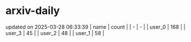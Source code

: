# arxiv-daily
updated on 2025-03-28 06:33:39
| name | count |
| - | - |
| user_0 | 168 |
| user_3 | 45 |
| user_2 | 48 |
| user_1 | 58 |
